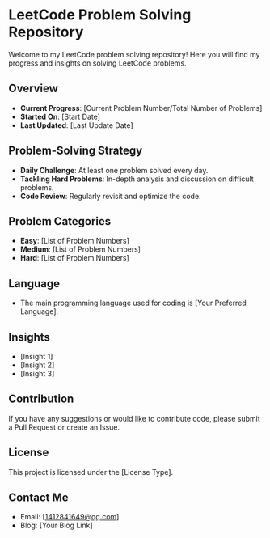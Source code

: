 # LeetCode Problem Solving Repository

Welcome to my LeetCode problem solving repository! Here you will find my progress and insights on solving LeetCode problems.

## Overview

- **Current Progress**: [Current Problem Number/Total Number of Problems]
- **Started On**: [Start Date]
- **Last Updated**: [Last Update Date]

## Problem-Solving Strategy

- **Daily Challenge**: At least one problem solved every day.
- **Tackling Hard Problems**: In-depth analysis and discussion on difficult problems.
- **Code Review**: Regularly revisit and optimize the code.

## Problem Categories

- **Easy**: [List of Problem Numbers]
- **Medium**: [List of Problem Numbers]
- **Hard**: [List of Problem Numbers]

## Language

- The main programming language used for coding is [Your Preferred Language].

## Insights

- [Insight 1]
- [Insight 2]
- [Insight 3]

## Contribution

If you have any suggestions or would like to contribute code, please submit a Pull Request or create an Issue.

## License

This project is licensed under the [License Type].

## Contact Me

- Email: [1412841649@qq.com]
- Blog: [Your Blog Link]


